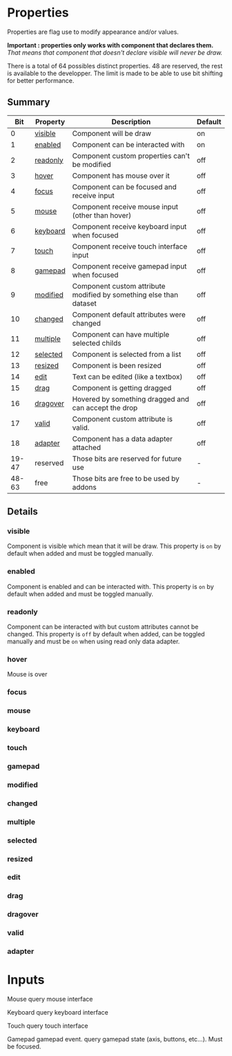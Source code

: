 # Properties

Properties are flag use to modify appearance and/or values. 

**Important : properties only works with component that declares them.** *That means that component that doesn't declare visible will never be draw.*

There is a total of 64 possibles distinct properties. 48 are reserved, the rest is available to the developper. The limit is made to be able to use bit shifting for better performance.

## Summary
| Bit | Property | Description            | Default |
|-----|----------|------------------------|---------|
| 0   | [visible](#visible)  | Component will be draw      | on      |
| 1   | [enabled](#enabled)  | Component can be interacted with | on      |
| 2 | [readonly](#readonly) | Component custom properties can't be modified | off |
| 3 | [hover](#hover) | Component has mouse over it | off |
| 4 | [focus](#focus) | Component can be focused and receive input | off |
| 5 | [mouse](#mouse) | Component receive mouse input (other than hover) | off |
| 6 | [keyboard](#keyboard) | Component receive keyboard input when focused | off |
| 7 | [touch](#touch) | Component receive touch interface input | off |
| 8 | [gamepad](#gamepad) | Component receive gamepad input when focused | off |
| 9 | [modified](#modified) | Component custom attribute modified by something else than dataset | off |
| 10 | [changed](#changed) | Component default attributes were changed | off |
| 11 | [multiple](#multiple) | Component can have multiple selected childs | off |
| 12 | [selected](#selected) | Component is selected from a list | off |
| 13 | [resized](#resized) | Component is been resized | off |
| 14 | [edit](#edit) | Text can be edited (like a textbox) | off |
| 15 | [drag](#drag) | Component is getting dragged | off |
| 16 | [dragover](#dragover) | Hovered by something dragged and can accept the drop | off |
| 17 | [valid](#valid) | Component custom attribute is valid. | off |
| 18 | [adapter](#adapter) | Component has a data adapter attached | off |
| 19-47 | reserved | Those bits are reserved for future use | - |
| 48-63 | free | Those bits are free to be used by addons | - |

## Details

### visible
Component is visible which mean that it will be draw. This property is `on` by default when added and must be toggled manually.

### enabled
Component is enabled and can be interacted with. This property is `on` by default when added and must be toggled manually.

### readonly
Component can be interacted with but custom attributes cannot be changed. This property is `off` by default when added, can be toggled manually and must be `on` when using read only data adapter.

### hover
Mouse is over 

### focus

### mouse

### keyboard

### touch

### gamepad

### modified

### changed

### multiple

### selected

### resized

### edit

### drag

### dragover

### valid

### adapter



# Inputs

Mouse query mouse interface

Keyboard query keyboard interface

Touch query touch interface

Gamepad  gamepad event.  query gamepad state (axis, buttons, etc...). Must be focused.



